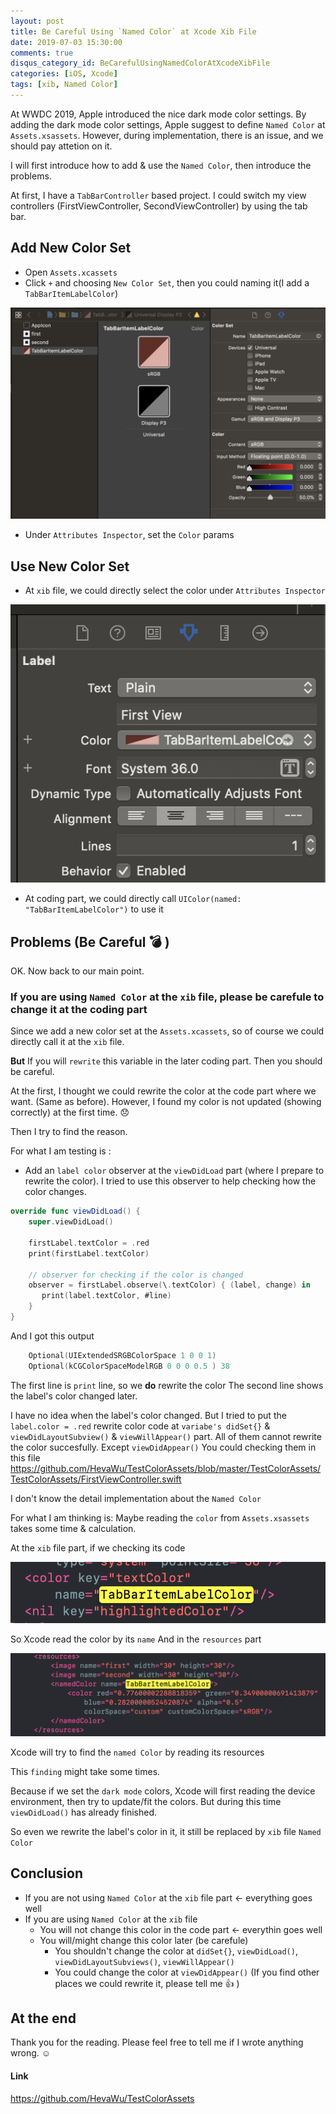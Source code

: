 ```yaml
---
layout: post
title: Be Careful Using `Named Color` at Xcode Xib File
date: 2019-07-03 15:30:00
comments: true
disqus_category_id: BeCarefulUsingNamedColorAtXcodeXibFile
categories: [iOS, Xcode]
tags: [xib, Named Color]
---
```


At WWDC 2019, Apple introduced the nice dark mode color settings.
By adding the dark mode color settings, Apple suggest to define `Named Color` at `Assets.xsassets`.
However, during implementation, there is an issue, and we should pay attetion on it.

I will first introduce how to add & use the `Named Color`,
then introduce the problems.

At first, I have a `TabBarController` based project.
I could switch my view controllers (FirstViewController, SecondViewController) by using the tab bar.

## Add New Color Set

- Open `Assets.xcassets`
- Click `+` and choosing `New Color Set`, then you could naming it(I add a `TabBarItemLabelColor`)

![color_set](/images/2019-07-03-Be-Careful-Using-Named-Color-at-Xcode-Xib-File/color_set.png)

- Under `Attributes Inspector`, set the `Color` params

## Use New Color Set

- At `xib` file, we could directly select the color under `Attributes Inspector`

![xib](/images/2019-07-03-Be-Careful-Using-Named-Color-at-Xcode-Xib-File/xib.png)

- At coding part, we could directly call `UIColor(named: "TabBarItemLabelColor")` to use it

## Problems (Be Careful :bomb: )

OK. Now back to our main point.

### If you are using `Named Color` at the `xib` file, please be carefule to change it at the coding part

Since we add a new color set at the `Assets.xcassets`, so of course we could directly call it at the `xib` file.

**But** If you will `rewrite` this variable in the later coding part.
Then you should be careful.

At the first, I thought we could rewrite the color at the code part where we want. (Same as before). However, I found my color is not updated (showing correctly) at the first time. :disappointed:

Then I try to find the reason.

For what I am testing is :

- Add an `label color` observer at the `viewDidLoad` part (where I prepare to rewrite the color). I tried to use this observer to help checking how the color changes.

```swift
override func viewDidLoad() {
    super.viewDidLoad()

    firstLabel.textColor = .red
    print(firstLabel.textColor)

    // observer for checking if the color is changed
    observer = firstLabel.observe(\.textColor) { (label, change) in
       print(label.textColor, #line)
    }
}
```

And I got this output

```swift
    Optional(UIExtendedSRGBColorSpace 1 0 0 1)
    Optional(kCGColorSpaceModelRGB 0 0 0 0.5 ) 38
```

The first line is `print` line, so we **do** rewrite the color
The second line shows the label's color changed later.

I have no idea when the label's color changed.
But I tried to put the `label.color = .red` rewrite color code at
`variabe's didSet{}` & `viewDidLayoutSubview()` & `viewWillAppear()` part.
All of them cannot rewrite the color succesfully.
Except `viewDidAppear()`
You could checking them in this file
https://github.com/HevaWu/TestColorAssets/blob/master/TestColorAssets/TestColorAssets/FirstViewController.swift

I don't know the detail implementation about the `Named Color`

For what I am thinking is:
Maybe reading the `color` from `Assets.xsassets` takes some time & calculation.

At the `xib` file part, if we checking its code

![text_color](/images/2019-07-03-Be-Careful-Using-Named-Color-at-Xcode-Xib-File/text_color.png)

So Xcode read the color by its `name`
And in the `resources` part

![resources](/images/2019-07-03-Be-Careful-Using-Named-Color-at-Xcode-Xib-File/resources.png)

Xcode will try to find the `named Color` by reading its resources

This `finding` might take some times.

Because if we set the `dark mode` colors, Xcode will first reading the device
environment, then try to update/fit the colors.
But during this time `viewDidLoad()` has already finished.

So even we rewrite the label's color in it,
it still be replaced by `xib` file `Named Color`

## Conclusion

- If you are not using `Named Color` at the `xib` file part <- everything goes well
- If you are using `Named Color` at the `xib` file
    - You will not change this color in the code part <- everythin goes well
    - You will/might change this color later (be carefule)
        - You shouldn't change the color at `didSet{}`, `viewDidLoad()`, `viewDidLayoutSubviews()`, `viewWillAppear()`
        - You could change the color at `viewDidAppear()` (If you find other places we could rewrite it, please tell me :+1: )

## At the end

Thank you for the reading. Please feel free to tell me if I wrote anything wrong. :relaxed:

#### Link

https://github.com/HevaWu/TestColorAssets
